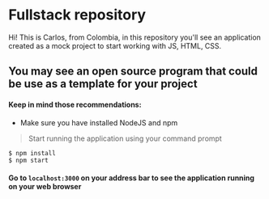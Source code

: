 # Fullstack repository

Hi! This is Carlos, from Colombia, in this repository you'll see an application created as a mock project to start working with JS, HTML, CSS.

## You may see an open source program that could be use as a template for your project

#### Keep in mind those recommendations:
* Make sure you have installed NodeJS and npm

>Start running the application using your command prompt 
```
$ npm install
$ npm start
```

#### Go to `localhost:3000` on your address bar to see the application running on your  web browser
